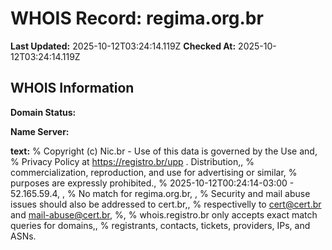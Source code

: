 # WHOIS Record: regima.org.br

**Last Updated:** 2025-10-12T03:24:14.119Z
**Checked At:** 2025-10-12T03:24:14.119Z

## WHOIS Information

**Domain Status:** 

**Name Server:** 

**text:** % Copyright (c) Nic.br - Use of this data is governed by the Use and, % Privacy Policy at https://registro.br/upp . Distribution,, % commercialization, reproduction, and use for advertising or similar, % purposes are expressly prohibited., % 2025-10-12T00:24:14-03:00 - 52.165.59.4, , % No match for regima.org.br, , % Security and mail abuse issues should also be addressed to cert.br,, % respectivelly to cert@cert.br and mail-abuse@cert.br, %, % whois.registro.br only accepts exact match queries for domains,, % registrants, contacts, tickets, providers, IPs, and ASNs.

